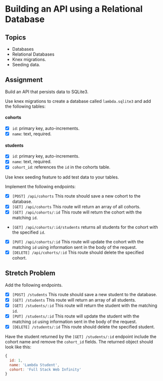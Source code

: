 # Building an API using a Relational Database

## Topics

- Databases
- Relational Databases
- Knex migrations.
- Seeding data.

## Assignment

Build an API that persists data to SQLite3.

Use knex migrations to create a database called `lambda.sqlite3` and add the following tables:

#### cohorts

- [x] `id`: primary key, auto-increments.
- [x] `name`: text, required.

#### students

- [x] `id`: primary key, auto-increments.
- [x] `name`: text, required.
- [x] `cohort_id`: references the `id` in the cohorts table.

Use knex seeding feature to add test data to your tables.

Implement the following endpoints:

- [x] `[POST] /api/cohorts` This route should save a new cohort to the database.
- [x] `[GET] /api/cohorts` This route will return an array of all cohorts.
- [x] `[GET] /api/cohorts/:id` This route will return the cohort with the matching `id`.
- `[GET] /api/cohorts/:id/students` returns all students for the cohort with the specified `id`.
- [x] `[PUT] /api/cohorts/:id` This route will update the cohort with the matching `id` using information sent in the body of the request.
- [x] `[DELETE] /api/cohorts/:id` This route should delete the specified cohort.

## Stretch Problem

Add the following endpoints.

- [x] `[POST] /students` This route should save a new student to the database.
- [x] `[GET] /students` This route will return an array of all students.
- [x] `[GET] /students/:id` This route will return the student with the matching `id`.
- [x] `[PUT] /students/:id` This route will update the student with the matching `id` using information sent in the body of the request.
- [x] `[DELETE] /students/:id` This route should delete the specified student.

Have the student returned by the `[GET] /students/:id` endpoint include the cohort name and remove the `cohort_id` fields. The returned object should look like this:

```js
{
  id: 1,
  name: 'Lambda Student',
  cohort: 'Full Stack Web Infinity'
}
```
